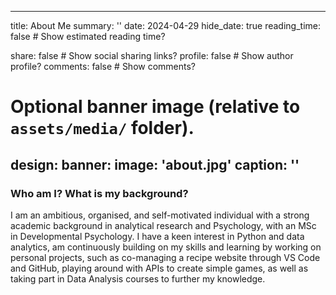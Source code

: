 ---
title: About Me
summary: ''
date: 2024-04-29
hide_date: true
reading_time: false # Show estimated reading time?

share: false  # Show social sharing links?
profile: false  # Show author profile?
comments: false  # Show comments?

# Optional banner image (relative to `assets/media/` folder).
design:
  banner:
    image: 'about.jpg'
    caption: ''
------

### Who am I? What is my background?

I am an ambitious, organised, and self-motivated individual with a strong academic background in analytical research and Psychology, with an MSc in Developmental Psychology. I have a keen interest in Python and data analytics, am continuously building on my skills and learning by working on personal projects, such as co-managing a recipe website through VS Code and GitHub, playing around with APIs to create simple games, as well as taking part in Data Analysis courses to further my knowledge.


<!-- ### Why am I interested in a career in data? 


### What industry interests me and why?


### What did I gained from taking part in the L4 Data Analysis Bootcamp with Cambridge Spark? 

Through the Skills Bootcamp I was able to developed further knowledge of Python software and libraries (such as Pandas and NumPy) as well as data visualisation tools such as Matplotlib, Seaborn, and Bokeh, and gain confidence in my programming skills, so as to be able to career switch and move into a Data Analysis role.

### With my newly developed skills, what can I contribute to a business? / What can I contribute to a business?  


### How does data add value to organisations? -->
